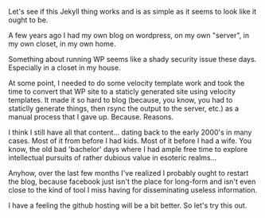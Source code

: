 Let's see if this Jekyll thing works and is as simple as it seems to look like it ought to be.

A few years ago I had my own blog on wordpress, on my own "server", in my own closet, in my own home.

Something about running WP seems like a shady security issue these days. Especially in a closet in my house.


At some point, I needed to do some velocity template work and took the time to convert that WP site to a staticly generated site using velocity templates.
It made it so hard to blog (because, you know, you had to staticlly generate things, then rsync the output to the server, etc.) as a manual process that I
gave up. Because. Reasons.

I think I still have all that content... dating back to the early 2000's in many cases. Most of it from before I had kids. Most of it before I had a wife.
You know, the old bad 'bachelor' days where I had ample free time to explore intellectual pursuits of rather dubious value in esoteric realms... 



Anyhow, over the last few months I've realized I probably ought to restart the blog, because facebook just isn't the place for long-form and isn't even 
close to the kind of tool I miss having for disseminating useless information.

I have a feeling the github hosting will be a bit better. So let's try this out.
